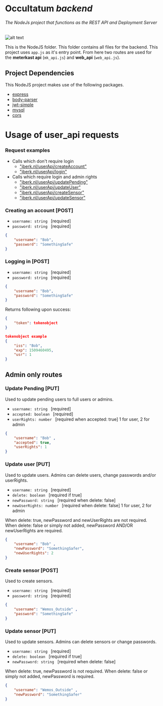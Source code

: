 # Occultatum *backend*
###### The NodeJs project that functions as the REST API and Deployment Server
![alt text](https://www.shareicon.net/data/256x256/2015/10/06/112725_development_512x512.png)

This is the NodeJS folder. This folder contains all files for the backend.
This project uses `app.js` as it's entry point. From here two routes are used for the **meterkast api** (`mk_api.js`) and **web_api** (`web_api.js`).

## Project Dependencies

This NodeJS project makes use of the following packages.

- [express][express]
- [body-parser][body]
- [jwt-simple][jwt]
- [mysql][mysql]
- [cors][cors]

[jwt]: https://www.npmjs.com/package/jwt-simple
[express]: https://www.npmjs.com/package/express
[mysql]: https://www.npmjs.com/package/mysql
[body]: https://www.npmjs.com/package/body-parser
[cors]: https://www.npmjs.com/package/cors

# Usage of user_api requests
### Request examples
- Calls which don't require login
    - ["jberk.nl/userApi/createAccount"](#creating-an-account-post)
    - ["jberk.nl/userApi/login"](#logging-in-post)
- Calls which require login and admin rights
    - ["jberk.nl/userApi/updatePending"](#update-pending-put)
    - ["jberk.nl/userApi/updateUser"](#update-user-put)
    - ["jberk.nl/userApi/createSensor"](#create-sensor-post)
    - ["jberk.nl/userApi/updateSensor"](#update-sensor-put)

### Creating an account [POST]

* `username: string ` [required]
* `password: string ` [required]
```json
{
    "username": "Bob",
    "password": "SomethingSafe"
}
```
### Logging in [POST]
* `username: string ` [required]
* `password: string ` [required]
```json
{
    "username": "Bob",
    "password": "SomethingSafe"
}
```
Returns following upon success:
```json
{
    "token": tokenobject
}

tokenobject example
{
    "iss": "Bob",
    "exp": 1509460495,
    "usr": 1
}
```

## Admin only routes
### Update Pending [PUT]
Used to update pending users to full users or admins.

* `username: string ` [required]
* `accepted: boolean ` [required]
* `userRights: number ` [required when accepted: true] 1 for user, 2 for admin
```json
{
    "username": "Bob" ,
    "accepted": true,
    "userRights": 1
}
```
### Update user [PUT]
Used to update users. Admins can delete users, change passwords and/or userRights.

* `username: string ` [required]
* `delete: boolean ` [required if true]
* `newPassword: string ` [required when delete: false] 
* `newUserRights: number ` [required when delete: false] 1 for user, 2 for admin

When delete: true, newPassword and newUserRights are not required. When delete: false or simply not added, newPassword AND/OR newUserRights are required.
```json
{
    "username": "Bob" ,
    "newPassword": "SomethingSafer",
    "newUserRights": 2
}
```
### Create sensor [POST]
Used to create sensors. 
* `username: string ` [required]
* `password: string ` [required]

```json
{
    "username": "Wemos_Outside" ,
    "password": "SomethingSafe"
}
```
### Update sensor [PUT]
Used to update sensors. Admins can delete sensors or change passwords.

* `username: string ` [required]
* `delete: boolean ` [required if true]
* `newPassword: string ` [required when delete: false] 

When delete: true, newPassword is not required. When delete: false or simply not added, newPassword is required.
```json
{
    "username": "Wemos_Outside" ,
    "newPassword": "SomethingSafer"
}
```
